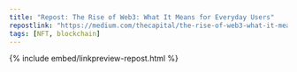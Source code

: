 ```yaml
---
title: "Repost: The Rise of Web3: What It Means for Everyday Users"
repostlink: "https://medium.com/thecapital/the-rise-of-web3-what-it-means-for-everyday-users-d6c310eec32c?source=rss----c4037b4d8519---4"
tags: [NFT, blockchain]
---
```


{% include embed/linkpreview-repost.html %}
